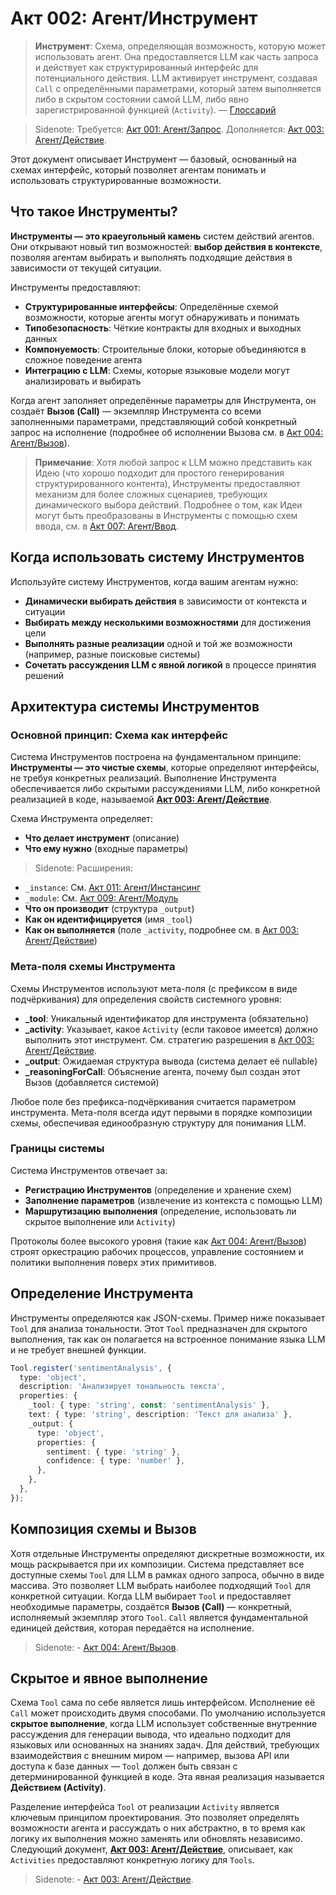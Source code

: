 # Акт 002: Агент/Инструмент

> **Инструмент**: Схема, определяющая возможность, которую может использовать агент. Она предоставляется LLM как часть запроса и действует как структурированный интерфейс для потенциального действия. LLM активирует инструмент, создавая `Call` с определёнными параметрами, который затем выполняется либо в скрытом состоянии самой LLM, либо явно зарегистрированной функцией (`Activity`). — [Глоссарий](./000_glossary.md)

> Sidenote: Требуется: [Акт 001: Агент/Запрос](./001_agent_request.md). Дополняется: [Акт 003: Агент/Действие](./003_agent_activity.md).

Этот документ описывает Инструмент — базовый, основанный на схемах интерфейс, который позволяет агентам понимать и использовать структурированные возможности.

## Что такое Инструменты?

**Инструменты — это краеугольный камень** систем действий агентов. Они открывают новый тип возможностей: **выбор действия в контексте**, позволяя агентам выбирать и выполнять подходящие действия в зависимости от текущей ситуации.

Инструменты предоставляют:

- **Структурированные интерфейсы**: Определённые схемой возможности, которые агенты могут обнаруживать и понимать
- **Типобезопасность**: Чёткие контракты для входных и выходных данных
- **Компонуемость**: Строительные блоки, которые объединяются в сложное поведение агента
- **Интеграцию с LLM**: Схемы, которые языковые модели могут анализировать и выбирать

Когда агент заполняет определённые параметры для Инструмента, он создаёт **Вызов (Call)** — экземпляр Инструмента со всеми заполненными параметрами, представляющий собой конкретный запрос на исполнение (подробнее об исполнении Вызова см. в [Акт 004: Агент/Вызов](./004_agent_call.md)).

> **Примечание**: Хотя любой запрос к LLM можно представить как Идею (что хорошо подходит для простого генерирования структурированного контента), Инструменты предоставляют механизм для более сложных сценариев, требующих динамического выбора действий. Подробнее о том, как Идеи могут быть преобразованы в Инструменты с помощью схем ввода, см. в [Акт 007: Агент/Ввод](./007_agent_input.md).

## Когда использовать систему Инструментов

Используйте систему Инструментов, когда вашим агентам нужно:

- **Динамически выбирать действия** в зависимости от контекста и ситуации
- **Выбирать между несколькими возможностями** для достижения цели
- **Выполнять разные реализации** одной и той же возможности (например, разные поисковые системы)
- **Сочетать рассуждения LLM с явной логикой** в процессе принятия решений

## Архитектура системы Инструментов

### Основной принцип: Схема как интерфейс

Система Инструментов построена на фундаментальном принципе: **Инструменты — это чистые схемы**, которые определяют интерфейсы, не требуя конкретных реализаций. Выполнение Инструмента обеспечивается либо скрытыми рассуждениями LLM, либо конкретной реализацией в коде, называемой **[Акт 003: Агент/Действие](./003_agent_activity.md)**.

Схема Инструмента определяет:

- **Что делает инструмент** (описание)
- **Что ему нужно** (входные параметры)

> Sidenote: Расширения:

- `_instance`: См. [Акт 011: Агент/Инстансинг](./011_agent_instancing.md)
- `_module`: См. [Акт 009: Агент/Модуль](./009_agent_module.md)
- **Что он производит** (структура `_output`)
- **Как он идентифицируется** (имя `_tool`)
- **Как он выполняется** (поле `_activity`, подробнее см. в [Акт 003: Агент/Действие](./003_agent_activity.md))

### Мета-поля схемы Инструмента

Схемы Инструментов используют мета-поля (с префиксом в виде подчёркивания) для определения свойств системного уровня:

- **_tool**: Уникальный идентификатор для инструмента (обязательно)
- **_activity**: Указывает, какое `Activity` (если таковое имеется) должно выполнить этот инструмент. См. стратегию разрешения в [Акт 003: Агент/Действие](./003_agent_activity.md).
- **_output**: Ожидаемая структура вывода (система делает её nullable)
- **_reasoningForCall**: Объяснение агента, почему был создан этот Вызов (добавляется системой)

Любое поле без префикса-подчёркивания считается параметром инструмента. Мета-поля всегда идут первыми в порядке композиции схемы, обеспечивая единообразную структуру для понимания LLM.

### Границы системы

Система Инструментов отвечает за:

- **Регистрацию Инструментов** (определение и хранение схем)
- **Заполнение параметров** (извлечение из контекста с помощью LLM)
- **Маршрутизацию выполнения** (определение, использовать ли скрытое выполнение или `Activity`)

Протоколы более высокого уровня (такие как [Акт 004: Агент/Вызов](./004_agent_call.md)) строят оркестрацию рабочих процессов, управление состоянием и политики выполнения поверх этих примитивов.

## Определение Инструмента

Инструменты определяются как JSON-схемы. Пример ниже показывает `Tool` для анализа тональности. Этот `Tool` предназначен для скрытого выполнения, так как он полагается на встроенное понимание языка LLM и не требует внешней функции.

```typescript
Tool.register('sentimentAnalysis', {
  type: 'object',
  description: 'Анализирует тональность текста',
  properties: {
    _tool: { type: 'string', const: 'sentimentAnalysis' },
    text: { type: 'string', description: 'Текст для анализа' },
    _output: {
      type: 'object',
      properties: {
        sentiment: { type: 'string' },
        confidence: { type: 'number' },
      },
    },
  },
});
```

## Композиция схемы и Вызов

Хотя отдельные Инструменты определяют дискретные возможности, их мощь раскрывается при их композиции. Система представляет все доступные схемы `Tool` для LLM в рамках одного запроса, обычно в виде массива. Это позволяет LLM выбрать наиболее подходящий `Tool` для конкретной ситуации. Когда LLM выбирает `Tool` и предоставляет необходимые параметры, создаётся **Вызов (Call)** — конкретный, исполняемый экземпляр этого `Tool`. `Call` является фундаментальной единицей действия, которая передаётся на исполнение.

> Sidenote: - [Акт 004: Агент/Вызов](./004_agent_call.md).

## Скрытое и явное выполнение

Схема `Tool` сама по себе является лишь интерфейсом. Исполнение её `Call` может происходить двумя способами. По умолчанию используется **скрытое выполнение**, когда LLM использует собственные внутренние рассуждения для генерации вывода, что идеально подходит для языковых или основанных на знаниях задач. Для действий, требующих взаимодействия с внешним миром — например, вызова API или доступа к базе данных — `Tool` должен быть связан с детерминированной функцией в коде. Эта явная реализация называется **Действием (Activity)**.

Разделение интерфейса `Tool` от реализации `Activity` является ключевым принципом проектирования. Это позволяет определять возможности агента и рассуждать о них абстрактно, в то время как логику их выполнения можно заменять или обновлять независимо. Следующий документ, **[Акт 003: Агент/Действие](./003_agent_activity.md)**, описывает, как `Activities` предоставляют конкретную логику для `Tools`.

> Sidenote: - [Акт 003: Агент/Действие](./003_agent_activity.md).
